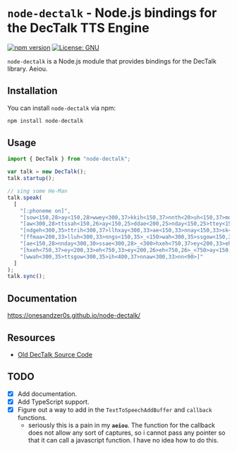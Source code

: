 # `node-dectalk` - Node.js bindings for the DecTalk TTS Engine
[![npm version](https://badge.fury.io/js/node-dectalk.svg)](https://badge.fury.io/js/node-dectalk) [![License: GNU](https://img.shields.io/badge/License-GNU-blue.svg)](https://opensource.org/licenses/GNU)

`node-dectalk` is a Node.js module that provides bindings for the DecTalk library. Aeiou.

## Installation
You can install `node-dectalk` via npm:

```bash
npm install node-dectalk
```
## Usage
```javascript
import { DecTalk } from "node-dectalk";

var talk = new DecTalk();
talk.startup();

// sing some He-Man
talk.speak(
  [
    "[:phoneme on]",
    "[sow<150,28>ay<150,28>wwey<300,37>kkih<150,37>nnth<20>uh<150,37>mor<200,33>nnihn<100,33>ae<150,33>nndday<150,33>ssteh<200,28>pp]",
    "[aw<300,28>ttssah<150,26>ay<150,25>ddae<200,25>nday<150,25>ttey<150,26>kkuh<150,26>ddiy<150,37>ppbr<20>eh<300,35>thae<300,33>]",
    "[ndgeh<300,35>ttrih<300,37>llhxay<300,33>ae<150,33>nnay<150,33>sk<150,33>rEy<150,33>m<150,33>_<150>tuh<150,33>tteh<150,33>ttaw<150,33>ppuh<150,33>]",
    "[ffmaa<200,33>lluh<300,33>nngs<150,35>_<150>wah<300,35>ssgow<150,35>ih<300,37>ngaw<450,33>nn<300,33>_<1200>]",
    "[ae<150,28>nnday<300,30>ssae<300,28>_<300>hxeh<750,37>ey<200,33>eh<750,33>ey<200,28>eh<750,28>ey<400,26>ey<400,25>_<100>]",
    "[hxeh<750,37>ey<200,33>eh<750,33>ey<200,26>eh<750,26>_<750>ay<150,35>sseh<200,37>hxeh<300,33>eh<300,30>_<1800>]",
    "[wwah<300,35>ttsgow<300,35>ih<400,37>nnaw<300,33>nn<90>]"
  ]
);
talk.sync();
```
## Documentation

https://onesandzer0s.github.io/node-dectalk/

## Resources
- [Old DecTalk Source Code](https://github.com/dectalk/dectalk/)

## TODO
- [x] Add documentation.
- [x] Add TypeScript support.
- [x] Figure out a way to add in the `TextToSpeechAddBuffer` and `callback` functions.
    - seriously this is a pain in my **`aeiou`**. The function for the callback does not allow any sort of captures, so i cannot pass any pointer so that it can call a javascript function. I have no idea how to do this.
